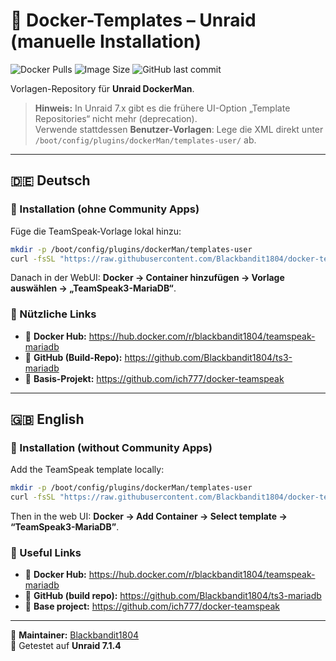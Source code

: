 # 🧩 Docker-Templates – Unraid (manuelle Installation)

![Docker Pulls](https://img.shields.io/docker/pulls/blackbandit1804/teamspeak-mariadb?style=for-the-badge&logo=docker)
![Image Size](https://img.shields.io/docker/image-size/blackbandit1804/teamspeak-mariadb/latest?style=for-the-badge)
![GitHub last commit](https://img.shields.io/github/last-commit/Blackbandit1804/docker-templates?style=for-the-badge&logo=github)

Vorlagen-Repository für **Unraid DockerMan**.

> **Hinweis:** In Unraid 7.x gibt es die frühere UI-Option „Template Repositories“ nicht mehr (deprecation).  
> Verwende stattdessen **Benutzer‑Vorlagen**: Lege die XML direkt unter `/boot/config/plugins/dockerMan/templates-user/` ab.

---

## 🇩🇪 Deutsch

### 🧩 Installation (ohne Community Apps)
Füge die TeamSpeak‑Vorlage lokal hinzu:
```bash
mkdir -p /boot/config/plugins/dockerMan/templates-user
curl -fsSL "https://raw.githubusercontent.com/Blackbandit1804/docker-templates/main/TeamSpeak3-MariaDB.xml"   -o /boot/config/plugins/dockerMan/templates-user/TeamSpeak3-MariaDB.xml
```
Danach in der WebUI: **Docker → Container hinzufügen → Vorlage auswählen → „TeamSpeak3-MariaDB“**.

### 🔗 Nützliche Links
- 🐳 **Docker Hub:** <https://hub.docker.com/r/blackbandit1804/teamspeak-mariadb>
- 💾 **GitHub (Build-Repo):** <https://github.com/Blackbandit1804/ts3-mariadb>
- 🧱 **Basis-Projekt:** <https://github.com/ich777/docker-teamspeak>

---

## 🇬🇧 English

### 🧩 Installation (without Community Apps)
Add the TeamSpeak template locally:
```bash
mkdir -p /boot/config/plugins/dockerMan/templates-user
curl -fsSL "https://raw.githubusercontent.com/Blackbandit1804/docker-templates/main/TeamSpeak3-MariaDB.xml"   -o /boot/config/plugins/dockerMan/templates-user/TeamSpeak3-MariaDB.xml
```
Then in the web UI: **Docker → Add Container → Select template → “TeamSpeak3-MariaDB”**.

### 🔗 Useful Links
- 🐳 **Docker Hub:** <https://hub.docker.com/r/blackbandit1804/teamspeak-mariadb>
- 💾 **GitHub (build repo):** <https://github.com/Blackbandit1804/ts3-mariadb>
- 🧱 **Base project:** <https://github.com/ich777/docker-teamspeak>

---

🧩 **Maintainer:** [Blackbandit1804](https://github.com/Blackbandit1804)  
📅 Getestet auf **Unraid 7.1.4**

